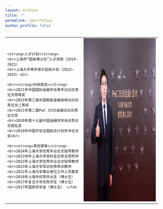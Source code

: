```yaml
---
layout: archive
title: ""
permalink: /portfolio/
author_profile: false
---
```


<table width= "100%" frame=void>
  <tr>
  <td width= "50%" > 
    
    <strong>人才计划</strong>
    <br>上海市“超级博士后”人才资助（2019-2021）
    <br>上海大学青年英才起航计划（2022–2025）<br>
    
    <br><strong>科研获奖</strong>
    <br>2021年中国国际金融学会青年论坛优秀论文特等奖
    <br>2023年第三届中国智能金融高峰论坛优秀论文二等奖
    <br>2021年第二届PwC 3535金融论坛优秀论文奖
    <br>2020年第十七届中国金融学年会优秀论文提名奖
    <br>2019年中国平安全国励志计划学术论文奖<br>
    ​
    <br><strong>其他荣誉</strong>
    <br>2024年上海大学优秀毕业论文指导教师
    <br>2023学年上海大学本科生优秀全程导师
    <br>2023年上海大学优秀毕业论文指导教师
    <br>2023年上海大学军训优秀带训教师
    <br>2022年上海大学事业单位工作人员嘉奖
    <br>2019年上海市优秀毕业生（博士生）
    <br>2017年复旦大学优秀学生（博士生）
    <br>2017年国家奖学金（博士生） </td>
  <td width= "50%" ><img src="/images/fig2.jpg" height="540" width="360"></td>
  </tr>
  <table>